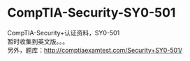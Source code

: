 # CompTIA-Security-SY0-501
CompTIA-Security+认证资料，SY0-501  
暂时收集到英文版。。。  
另外，题库：http://comptiaexamtest.com/Security+SY0-501/  
